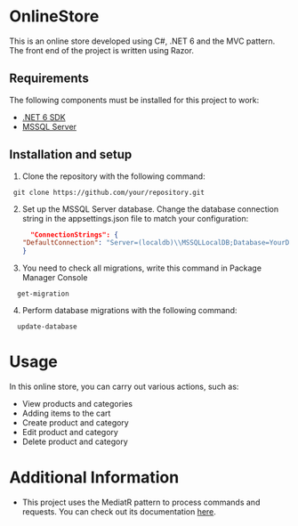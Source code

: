 # OnlineStore

This is an online store developed using C#, .NET 6 and the MVC pattern. The front end of the project is written using Razor.

## Requirements

The following components must be installed for this project to work:

- [.NET 6 SDK](https://dotnet.microsoft.com/download/dotnet/6.0)
- [MSSQL Server](https://www.microsoft.com/en-us/sql-server/sql-server-downloads)

## Installation and setup

1. Clone the repository with the following command:
  ```shell
   git clone https://github.com/your/repository.git
  ```

 2. Set up the MSSQL Server database. Change the database connection string in the appsettings.json file to match your configuration:
    ```json
      "ConnectionStrings": {
    "DefaultConnection": "Server=(localdb)\\MSSQLLocalDB;Database=YourDatabase;Trusted_Connection=True;"
    }
    ```
3. You need to check all migrations, write this command in Package Manager Console
  ```shell
    get-migration
  ```  
4. Perform database migrations with the following command:
  ```shell
    update-database
   ````
# Usage

In this online store, you can carry out various actions, such as:

- View products and categories
- Adding items to the cart
- Create product and category
- Edit product and category
- Delete product and category

# Additional Information

- This project uses the MediatR pattern to process commands and requests. You can check out its documentation [here](https://github.com/jbogard/MediatR).
